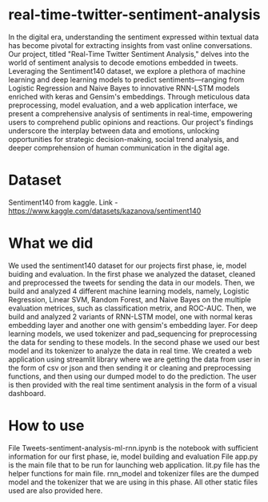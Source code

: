 # real-time-twitter-sentiment-analysis
In the digital era, understanding the sentiment expressed within textual data has become pivotal for extracting insights from vast online conversations. Our project, titled "Real-Time Twitter Sentiment Analysis," delves into the world of sentiment analysis to decode emotions embedded in tweets. Leveraging the Sentiment140 dataset, we explore a plethora of machine learning and deep learning models to predict sentiments—ranging from Logistic Regression and Naive Bayes to innovative RNN-LSTM models enriched with keras and Gensim's embeddings. Through meticulous data preprocessing, model evaluation, and a web application interface, we present a comprehensive analysis of sentiments in real-time, empowering users to comprehend public opinions and reactions. Our project's findings underscore the interplay between data and emotions, unlocking opportunities for strategic decision-making, social trend analysis, and deeper comprehension of human communication in the digital age.

# Dataset 
Sentiment140 from kaggle. Link - https://www.kaggle.com/datasets/kazanova/sentiment140

# What we did
We used the sentiment140 dataset for our projects first phase, ie, model buiding and evaluation. In the first phase we analyzed the dataset, cleaned and preprocessed the tweets for sending the data in our models. Then, we build and analyzed 4 different machine learning models, namely, Logistic Regression, Linear SVM, Random Forest, and Naive Bayes on the multiple evaluation metrices, such as classification metrix, and ROC-AUC. Then, we build and analyzed 2 variants of RNN-LSTM model, one with normal keras embedding layer and another one with gensim's embedding layer. For deep learning models, we used tokenizer and pad_sequencing for preprocessing the data for sending to these models. 
In the second phase we used our best model and its tokenizer to analyze the data in real time. We created a web application using streamlit library where we are getting the data from user in the form of csv or json and then sending it or cleaning and preprocessing functions, and then using our dumped model to do the prediction. The user is then provided with the real time sentiment analysis in the form of a visual dashboard.

# How to use 
File Tweets-sentiment-analysis-ml-rnn.ipynb is the notebook with sufficient information for our first phase, ie, model building and evaluation
File app.py is the main file that to be run for launching web application. lit.py file has the helper functions for main file. rnn_model and tokenizer files are the dumped model and the tokenizer that we are using in this phase. All other static files used are also provided here.
